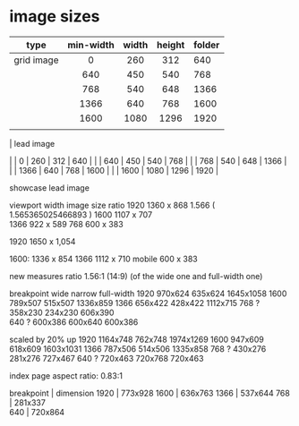 # image sizes

| type       | min-width | width | height | folder |
| ---------- | :-------: | :---: | :----: | ------ |
| grid image |     0     |  260  |  312   | 640    |
|            |    640    |  450  |  540   | 768    |
|            |    768    |  540  |  648   | 1366   |
|            |   1366    |  640  |  768   | 1600   |
|            |   1600    | 1080  |  1296  | 1920   |
|            |           |       |        |        |

| lead image

| | 0 | 260 | 312 | 640 |
| | 640 | 450 | 540 | 768 |
| | 768 | 540 | 648 | 1366 |
| | 1366 | 640 | 768 | 1600 |
| | 1600 | 1080 | 1296 | 1920 |

showcase lead image

viewport width image size ratio
1920 1360 x 868 1.566 ( 1.565365025466893 )
1600 1107 x 707  
1366 922 x 589
768 600 x 383

1920 1650 x 1,054

1600: 1336 x 854
1366 1112 x 710
mobile 600 x 383

new measures
ratio 1.56:1 (14:9) (of the wide one and full-width one)

breakpoint wide narrow full-width
1920 970x624 635x624 1645x1058
1600 789x507 515x507 1336x859
1366 656x422 428x422 1112x715
768 ? 358x230 234x230 606x390  
640 ? 600x386 600x640 600x386

scaled by 20% up
1920 1164x748 762x748 1974x1269
1600 947x609 618x609 1603x1031
1366 787x506 514x506 1335x858
768 ? 430x276 281x276 727x467
640 ? 720x463 720x768 720x463

index page aspect ratio: 0.83:1

breakpoint | dimension
1920 | 773x928
1600 | 636x763
1366 | 537x644
768 | 281x337  
640 | 720x864
